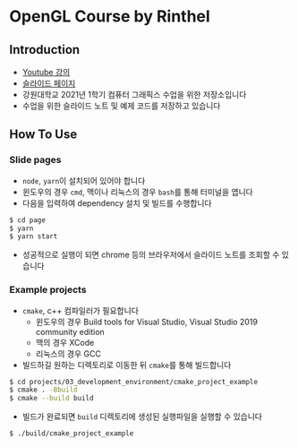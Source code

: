 # OpenGL Course by Rinthel

## Introduction

- [Youtube 강의](https://www.youtube.com/playlist?list=PLvNHCGtd4kh_cYLKMP_E-jwF3YKpDP4hf)
- [슬라이드 페이지](https://rinthel.github.io/opengl_course/)
- 강원대학교 2021년 1학기 컴퓨터 그래픽스 수업을 위한 저장소입니다
- 수업을 위한 슬라이드 노트 및 예제 코드를 저장하고 있습니다

## How To Use

### Slide pages

- `node`, `yarn`이 설치되어 있어야 합니다
- 윈도우의 경우 `cmd`, 맥이나 리눅스의 경우 `bash`를 통해 터미널을 엽니다
- 다음을 입력하여 dependency 설치 및 빌드를 수행합니다

```bash
$ cd page
$ yarn
$ yarn start
```

- 성공적으로 실행이 되면 chrome 등의 브라우저에서 슬라이드 노트를 조회할 수 있습니다

### Example projects

- `cmake`, c++ 컴파일러가 필요합니다
  - 윈도우의 경우 Build tools for Visual Studio, Visual Studio 2019 community edition
  - 맥의 경우 XCode
  - 리눅스의 경우 GCC
- 빌드하길 원하는 디렉토리로 이동한 뒤 `cmake`를 통해 빌드합니다
```bash
$ cd projects/03_development_environment/cmake_project_example
$ cmake . -Bbuild
$ cmake --build build
```
- 빌드가 완료되면 `build` 디렉토리에 생성된 실행파일을 실행할 수 있습니다
```bash
$ ./build/cmake_project_example
```
